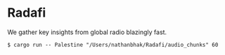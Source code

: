 # Radafi
We gather key insights from global radio blazingly fast.

```shell
$ cargo run -- Palestine "/Users/nathanbhak/Radafi/audio_chunks" 60
```